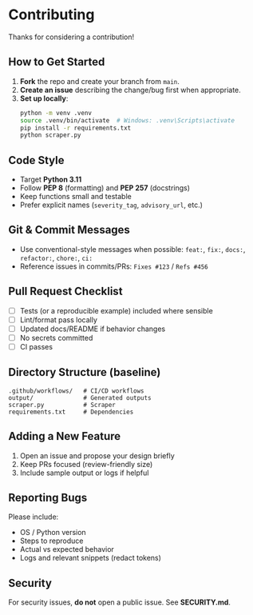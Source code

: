 # Contributing

Thanks for considering a contribution!

## How to Get Started
1. **Fork** the repo and create your branch from `main`.
2. **Create an issue** describing the change/bug first when appropriate.
3. **Set up locally**:
   ```bash
   python -m venv .venv
   source .venv/bin/activate  # Windows: .venv\Scripts\activate
   pip install -r requirements.txt
   python scraper.py
   ```

## Code Style
- Target **Python 3.11**
- Follow **PEP 8** (formatting) and **PEP 257** (docstrings)
- Keep functions small and testable
- Prefer explicit names (`severity_tag`, `advisory_url`, etc.)

## Git & Commit Messages
- Use conventional-style messages when possible: `feat:`, `fix:`, `docs:`, `refactor:`, `chore:`, `ci:`
- Reference issues in commits/PRs: `Fixes #123` / `Refs #456`

## Pull Request Checklist
- [ ] Tests (or a reproducible example) included where sensible
- [ ] Lint/format pass locally
- [ ] Updated docs/README if behavior changes
- [ ] No secrets committed
- [ ] CI passes

## Directory Structure (baseline)
```
.github/workflows/   # CI/CD workflows
output/              # Generated outputs
scraper.py           # Scraper
requirements.txt     # Dependencies
```

## Adding a New Feature
1. Open an issue and propose your design briefly
2. Keep PRs focused (review-friendly size)
3. Include sample output or logs if helpful

## Reporting Bugs
Please include:
- OS / Python version
- Steps to reproduce
- Actual vs expected behavior
- Logs and relevant snippets (redact tokens)

## Security
For security issues, **do not** open a public issue. See **SECURITY.md**.
